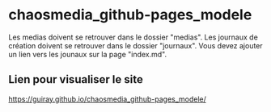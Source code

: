 # chaosmedia_github-pages_modele

Les medias doivent se retrouver dans le dossier "medias".
Les journaux de création doivent se retrouver dans le dossier "journaux".
Vous devez ajouter un lien vers les jounaux sur la page "index.md".

## Lien pour visualiser le site
https://guiray.github.io/chaosmedia_github-pages_modele/